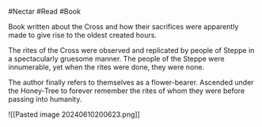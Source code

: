 #Nectar #Read #Book 

Book written about the Cross and how their sacrifices were apparently made to give rise to the oldest created hours.

The rites of the Cross were observed and replicated by people of Steppe in a spectacularly gruesome manner. The people of the Steppe were innumerable, yet when the rites were done, they were none.

The author finally refers to themselves as a flower-bearer. Ascended under the Honey-Tree to forever remember the rites of whom they were before passing into humanity.

![[Pasted image 20240610200623.png]]